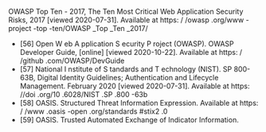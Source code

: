 OWASP  Top  Ten  -  2017,  The  Ten  Most Critical Web Application Security Risks,  2017 [viewed 2020-07-31]. Available at https:  / /owasp .org/www  -project  -top  -ten/OWASP  \_Top  \_Ten  \_2017/
- [56] Open W eb A pplication S ecurity P roject (OWASP). OWASP Developer Guide, [online] [viewed 2020-10-22]. Available at https:  / /github  .com/OWASP/DevGuide
- [57] National I nstitute  of S tandards  and T echnology (NIST).  SP  800-63B,  Digital  Identity Guidelines;  Authentication  and  Lifecycle  Management.  February    2020  [viewed  2020-07-31]. Available at https:  //doi  .org/10  .6028/NIST  .SP  .800  -63b
- [58] OASIS. Structured Threat Information Expression. Available at https:  / /www  .oasis  -open .org/standards  #stix2  .0
- [59] OASIS. Trusted Automated Exchange of Indicator Information. 